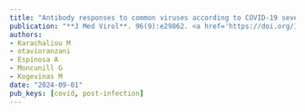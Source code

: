 ```yaml
---
title: "Antibody responses to common viruses according to COVID-19 severity and postacute sequelae of COVID-19"
publication: "**J Med Virol**. 96(9):e29862. <a href='https://doi.org/10.1002/jmv.29862' target='_blank' rel='noopener noreferrer'>10.1002/jmv.29862</a>"
authors:
- Karachaliou M
- otavioranzani
- Espinosa A
- Moncunill G
- Kogevinas M
date: "2024-09-01"
pub_keys: [covid, post-infection]
---
```

